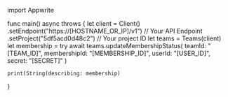 import Appwrite

func main() async throws {
    let client = Client()
      .setEndpoint("https://[HOSTNAME_OR_IP]/v1") // Your API Endpoint
      .setProject("5df5acd0d48c2") // Your project ID
    let teams = Teams(client)
    let membership = try await teams.updateMembershipStatus(
        teamId: "[TEAM_ID]",
        membershipId: "[MEMBERSHIP_ID]",
        userId: "[USER_ID]",
        secret: "[SECRET]"
    )

    print(String(describing: membership)
}
